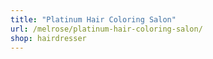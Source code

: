 ```yaml
---
title: "Platinum Hair Coloring Salon"
url: /melrose/platinum-hair-coloring-salon/
shop: hairdresser
---
```

